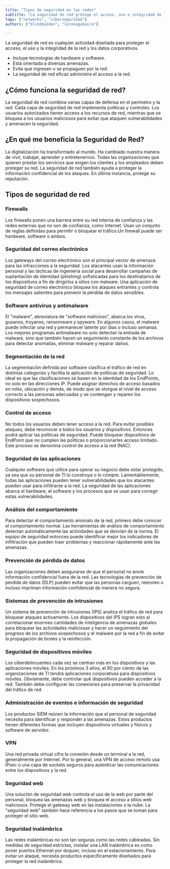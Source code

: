 ```yaml
---
title: "Tipos de seguridad en las redes"
subtitle: "La seguridad de red protege el acceso, uso e integridad de los datos de la red. Incluye firewalls, antivirus, seguridad de correo electrónico, VPNs y control de acceso. Previene amenazas y asegura que solo usuarios autorizados accedan a los recursos."
tags: ["networks", "ciberseguridad"]
authors: ["blindma1den", "lorenagubaira"]

---
```


La seguridad de red es cualquier actividad diseñada para proteger el acceso, el uso y la integridad de la red y los datos corporativos.

- Incluye tecnologías de hardware y software.
- Está orientada a diversas amenazas.
- Evita que ingresen o se propaguen por la red.
- La seguridad de red eficaz administra el acceso a la red.

## ¿Cómo funciona la seguridad de red?

La seguridad de red combina varias capas de defensa en el perímetro y la red. Cada capa de seguridad de red implementa políticas y controles. Los usuarios autorizados tienen acceso a los recursos de red, mientras que se bloquea a los usuarios maliciosos para evitar que ataquen vulnerabilidades y amenacen la seguridad.

## ¿En qué me beneficia la Seguridad de Red?

La digitalización ha transformado al mundo. Ha cambiado nuestra manera de vivir, trabajar, aprender y entretenernos. Todas las organizaciones que quieren prestar los servicios que exigen los clientes y los empleados deben proteger su red. La seguridad de red también ayuda a proteger la información confidencial de los ataques. En última instancia, protege su reputación.

## Tipos de seguridad de red

### Firewalls

Los firewalls ponen una barrera entre su red interna de confianza y las redes externas que no son de confianza, como Internet. Usan un conjunto de reglas definidas para permitir o bloquear el tráfico.Un firewall puede ser hardware, software o ambos.

### Seguridad del correo electrónico

Los gateways del correo electrónico son el principal vector de amenaza para las infracciones a la seguridad. Los atacantes usan la información personal y las tácticas de ingeniería social para desarrollar campañas de suplantación de identidad (phishing) sofisticadas para los destinatarios de los dispositivos a fin de dirigirlos a sitios con malware. Una aplicación de seguridad de correo electrónico bloquea los ataques entrantes y controla los mensajes salientes para prevenir la pérdida de datos sensibles.

### Software antivirus y antimalware

El "malware", abreviatura de "software malicioso", abarca los virus, gusanos, troyanos, ransomware y spyware. En algunos casos, el malware puede infectar una red y permanecer latente por días o incluso semanas. Los mejores programas antimalware no solo detectan la entrada de malware, sino que también hacen un seguimiento constante de los archivos para detectar anomalías, eliminar malware y reparar daños.

### Segmentación de la red

La segmentación definida por software clasifica el tráfico de red en distintas categorías y facilita la aplicación de políticas de seguridad. Lo ideal es que las clasificaciones se basen en la identidad de los EndPoints, no solo en las direcciones IP. Puede asignar derechos de acceso basados en roles, ubicación y demás, de modo que se otorgue el nivel de acceso correcto a las personas adecuadas y se contengan y reparen los dispositivos sospechosos.

### Control de acceso

No todos los usuarios deben tener acceso a la red. Para evitar posibles ataques, debe reconocer a todos los usuarios y dispositivos. Entonces podrá aplicar las políticas de seguridad. Puede bloquear dispositivos de EndPoint que no cumplen las políticas o proporcionarles acceso limitado. Este proceso se denomina control de acceso a la red (NAC).

### Seguridad de las aplicaciones

Cualquier software que utilice para operar su negocio debe estar protegido, ya sea que su personal de TI lo construya o lo compre. Lamentablemente, todas las aplicaciones pueden tener vulnerabilidades que los atacantes pueden usar para infiltrarse a la red. La seguridad de las aplicaciones abarca el hardware, el software y los procesos que se usan para corregir estas vulnerabilidades.

### Análisis del comportamiento

Para detectar el comportamiento anómalo de la red, primero debe conocer el comportamiento normal. Las herramientas de análisis de comportamiento detectan automáticamente las actividades que se desvían de la norma. El equipo de seguridad entonces puede identificar mejor los indicadores de infiltración que pueden traer problemas y reaccionar rápidamente ante las amenazas.

### Prevención de pérdida de datos

Las organizaciones deben asegurarse de que el personal no envíe información confidencial fuera de la red. Las tecnologías de prevención de pérdida de datos (DLP) pueden evitar que las personas carguen, reenvíen o incluso impriman información confidencial de manera no segura.

### Sistemas de prevención de intrusiones

Un sistema de prevención de intrusiones (IPS) analiza el tráfico de red para bloquear ataques activamente. Los dispositivos del IPS logran esto al correlacionar enormes cantidades de inteligencia de amenazas globales para bloquear las actividades maliciosas y hacer un seguimiento del progreso de los archivos sospechosos y el malware por la red a fin de evitar la propagación de brotes y la reinfección.

### Seguridad de dispositivos móviles

Los ciberdelincuentes cada vez se centran más en los dispositivos y las aplicaciones móviles. En los próximos 3 años, el 90 por ciento de las organizaciones de TI tendrá aplicaciones corporativas para dispositivos móviles. Obviamente, debe controlar qué dispositivos pueden acceder a la red. También debe configurar las conexiones para preservar la privacidad del tráfico de red.

### Administración de eventos e información de seguridad

Los productos SIEM reúnen la información que el personal de seguridad necesita para identificar y responder a las amenazas. Estos productos tienen diferentes formas que incluyen dispositivos virtuales y físicos y software de servidor.

### VPN

Una red privada virtual cifra la conexión desde un terminal a la red, generalmente por Internet. Por lo general, una VPN de acceso remoto usa IPsec o una capa de sockets seguros para autenticar las comunicaciones entre los dispositivos y la red.

### Seguridad web

Una solución de seguridad web controla el uso de la web por parte del personal, bloquea las amenazas web y bloquea el acceso a sitios web maliciosos. Protege el gateway web en las instalaciones o la nube. La "seguridad web" también hace referencia a los pasos que se toman para proteger el sitio web.

### Seguridad inalámbrica

Las redes inalámbricas no son tan seguras como las redes cableadas. Sin medidas de seguridad estrictas, instalar una LAN inalámbrica es como poner puertos Ethernet por doquier, incluso en el estacionamiento. Para evitar un ataque, necesita productos específicamente diseñados para proteger la red inalámbrica.
